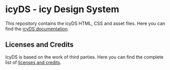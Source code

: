 # icyDS - icy Design System

This repository contains the icyDS HTML, CSS and asset files. Here you can find the [icyDS documentation](https://www.icyds.com/docs/).

## Licenses and Credits

IcyDS is based on the work of third parties. Here you can find the complete list of [licenses and credits](https://www.icyds.com/credits).
